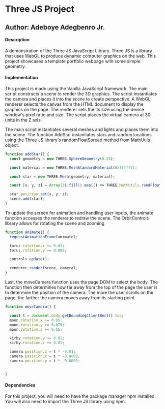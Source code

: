# Three JS Project
## Author: Adeboye Adegbenro Jr.

#### Description

A demonstration of the Three JS JavaScript Library. Three JS is a library that uses WebGL to produce dynamic computer graphics on the web. This project showcases a template portfolio webpage with some simple geometry.

#### Implementation

This project is made using the Vanilla JavaScript framework. The main script constructs a scene to render the 3D graphics. The script instantiates the camera and places it into the scene to create perspective. A WebGL renderer selects the canvas from the HTML document to display the graphics on the page. The renderer sets the its size using the device window's pixel ratio and size. The script places the virtual camera at 30 units in the Z axis.

The main script instantiates several meshes and lights and places them into the scene. The function AddStar instantiates stars and random locations using the Three JS library's randomFloatSpread method from MathUtils object.

```javascript
function addStar() {
  const geometry = new THREE.SphereGeometry(0.25);

  const material = new THREE.MeshStandardMaterial(0xffffff);

  const star = new THREE.Mesh(geometry, material);

  const [x, y, z] = Array(3).fill().map(() => THREE.MathUtils.randFloatSpread(100))

  star.position.set(x, y, z);
  scene.add(star);
}
```

To update the screen for animation and handling user inputs, the animate function accesses the renderer to redraw the scene. The OrbitControls library allows for rotating the scene and zooming.

```javascript
function animate() {
  requestAnimationFrame(animate);

  torus.rotation.x += 0.01;
  torus.rotation.y += 0.005;

  controls.update();

  renderer.render(scene, camera);
}
```

Last, the moveCamera function uses the page DOM to select the body. The function then determines how far away from the top of the page the user is to determine the position of the camera. The more the user scrolls on the page, the farther the camera moves away from its starting point.

```javascript
function moveCamera() {

  const t = document.body.getBoundingClientRect().top;
  moon.rotation.x += 0.05;
  moon.rotation.y += 0.075;
  moon.rotation.z += 0.05;

  kirby.rotation.y += 0.01;
  kirby.rotation.z += 0.01;

  camera.position.z = t * -0.01;
  camera.position.x = t * -0.0002;
  camera.position.y = t * -0.0002;


}
```

#### Dependencies

For this project, you will need to have the package manager npm installed. You will also need to import the Three JS library using npm.

